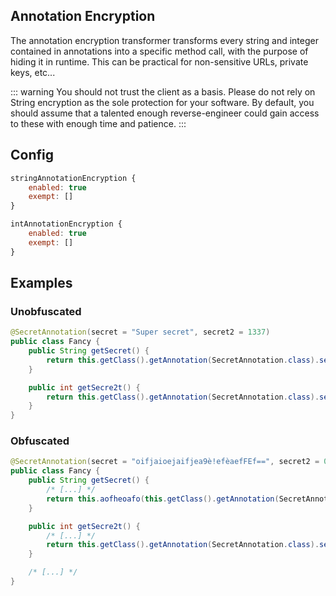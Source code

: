 ## Annotation Encryption

The annotation encryption transformer transforms every string and integer contained in annotations into a specific method call, with the purpose of hiding it in runtime. This can be practical for non-sensitive URLs, private keys, etc...

::: warning
You should not trust the client as a basis. Please do not rely on String encryption as the sole protection for your
software. By default, you should assume that a talented enough reverse-engineer could gain access to these with 
enough time and patience.
:::


## Config

```js
stringAnnotationEncryption {
    enabled: true
    exempt: []
}

intAnnotationEncryption {
    enabled: true
    exempt: []
}
```

## Examples

### Unobfuscated

```java
@SecretAnnotation(secret = "Super secret", secret2 = 1337)
public class Fancy {
    public String getSecret() {
        return this.getClass().getAnnotation(SecretAnnotation.class).secret();
    }

    public int getSecre2t() {
        return this.getClass().getAnnotation(SecretAnnotation.class).secret2();
    }
}
```

### Obfuscated

```java
@SecretAnnotation(secret = "oifjaioejaifjea9è!efèaefFEf==", secret2 = 0x9FE7FE7F)
public class Fancy {
    public String getSecret() {
        /* [...] */
        return this.aofheoafo(this.getClass().getAnnotation(SecretAnnotation.class).secret(), n ^ 0x997AF8F);
    }

    public int getSecre2t() {
        /* [...] */
        return this.getClass().getAnnotation(SecretAnnotation.class).secret2() ^ n ^ 0x90AF9F7;
    }

    /* [...] */
}
```
